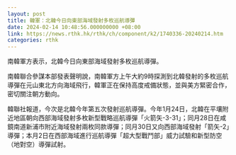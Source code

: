 ```yaml
---
layout: post
title: 韓軍：北韓今日向東部海域發射多枚巡航導彈
date: 2024-02-14 10:48:56.000000000 +08:00
link: https://news.rthk.hk/rthk/ch/component/k2/1740336-20240214.htm
categories: rthk
---
```


南韓軍方表示，北韓今日向東部海域發射多枚巡航導彈。

南韓聯合參謀本部發表聲明說，南韓軍方上午大約9時探測到北韓發射的多枚巡航導彈在元山東北方向海域飛行，韓軍正在保持高度戒備狀態，並與美方緊密合作，密切關注朝方動向。

韓聯社報道，今次是北韓今年第五次發射巡航導彈。今年1月24日，北韓在平壤附近地區朝向西部海域發射多枚新型戰略巡航導彈「火箭矢-3-31」；同月28日在咸鏡南道新浦市附近海域發射兩枚同款導彈；同月30日又向西部海域發射「箭矢-2」導彈；本月2日在西部海域進行巡航導彈「超大型戰鬥部」威力試驗和新型防空（地對空）導彈試射。
